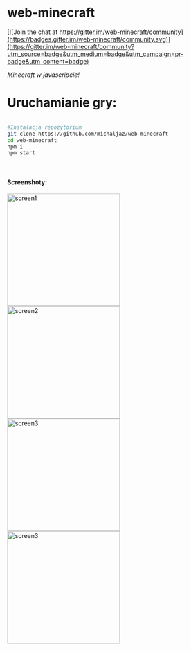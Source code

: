 # web-minecraft

[![Join the chat at https://gitter.im/web-minecraft/community](https://badges.gitter.im/web-minecraft/community.svg)](https://gitter.im/web-minecraft/community?utm_source=badge&utm_medium=badge&utm_campaign=pr-badge&utm_content=badge)

<i>Minecraft w javascripcie!</i>

<i>
</i>
<h1>Uruchamianie gry:</h1>

```bash

#Instalacja repozytorium
git clone https://github.com/michaljaz/web-minecraft
cd web-minecraft
npm i
npm start

```
<br>
<h4>Screenshoty:</h4>

[<img src="https://i.ibb.co/kmhv1tF/screen1.png" alt="screen1" width="260">](https://i.ibb.co/kmhv1tF/screen1.png)
[<img src="https://i.ibb.co/Q9WCSXR/screen2.png" alt="screen2" width="260">](https://i.ibb.co/Q9WCSXR/screen2.png)
[<img src="https://i.ibb.co/HKwR1kK/screen3.png" alt="screen3" width="260">](https://i.ibb.co/HKwR1kK/screen3.png)
[<img src="https://i.ibb.co/9pRSqVM/Screenshot-from-2020-11-01-18-03-37.png" alt="screen3" width="260">](https://i.ibb.co/9pRSqVM/Screenshot-from-2020-11-01-18-03-37.png)
